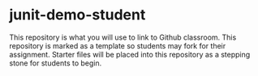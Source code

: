 # junit-demo-student

This repository is what you will use to link to Github classroom. This repository is marked as a template so students may fork for their assignment. Starter files will be placed into this repository as a stepping stone for students to begin.
